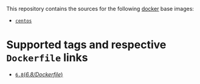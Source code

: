 This repository contains the sources for the following [docker](https://docker.io) base images:

- [`centos`](https://hub.docker.com/r/library/centos/)



# Supported tags and respective `Dockerfile` links

- [`6.8`(*6.8/Dockerfile*)](https://github.com/idoall/docker/blob/master/centos/6.8/Dockerfile)

  ​


